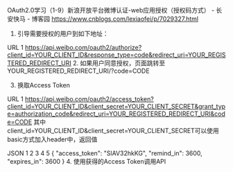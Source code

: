OAuth2.0学习（1-9）新浪开放平台微博认证-web应用授权（授权码方式） - 长安快马 - 博客园 https://www.cnblogs.com/lexiaofei/p/7029327.html

1. 引导需要授权的用户到如下地址：

URL
1
https://api.weibo.com/oauth2/authorize?client_id=YOUR_CLIENT_ID&response_type=code&redirect_uri=YOUR_REGISTERED_REDIRECT_URI
2. 如果用户同意授权，页面跳转至 YOUR_REGISTERED_REDIRECT_URI/?code=CODE

3. 换取Access Token

URL
1
https://api.weibo.com/oauth2/access_token?client_id=YOUR_CLIENT_ID&client_secret=YOUR_CLIENT_SECRET&grant_type=authorization_code&redirect_uri=YOUR_REGISTERED_REDIRECT_URI&code=CODE
其中client_id=YOUR_CLIENT_ID&client_secret=YOUR_CLIENT_SECRET可以使用basic方式加入header中，返回值

JSON
1
2
3
4
5
{
    "access_token": "SlAV32hkKG",
    "remind_in": 3600,
    "expires_in": 3600
}
4. 使用获得的Access Token调用API